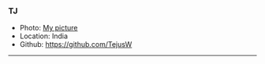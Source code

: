### TJ
- Photo: [My picture](https://encrypted-tbn0.gstatic.com/images?q=tbn%3AANd9GcQi2jPHhCaHO7YeCIJOla917SgOqoE1YLPqBSlYXdwsLGf2dC14%3Ahttps%3A%2F%2Fwww.montanabsa.org%2Fwp-content%2Fuploads%2F2014%2F03%2F072517_Melita0145_2.jpg&usqp=CAU)
- Location: India
- Github: https://github.com/TejusW
***

